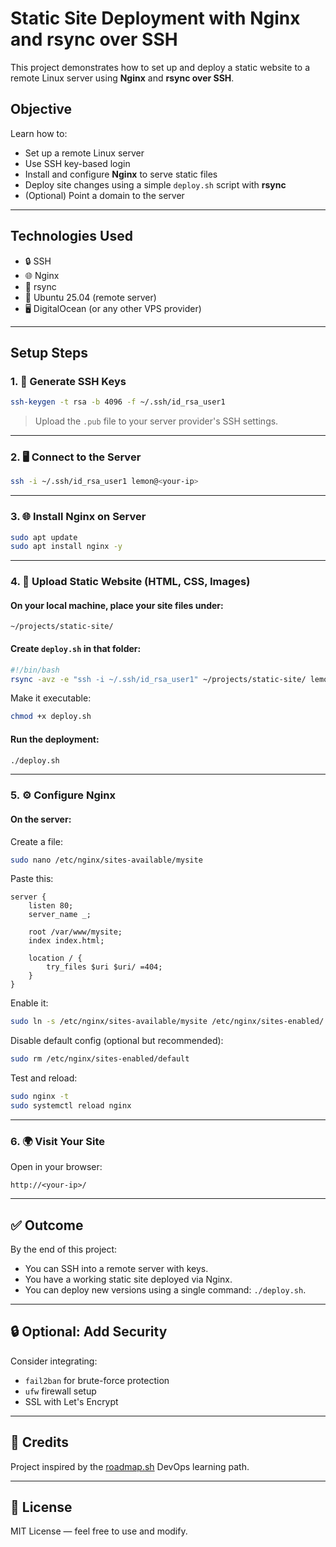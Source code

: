 # Static Site Deployment with Nginx and rsync over SSH

This project demonstrates how to set up and deploy a static website to a remote Linux server using **Nginx** and **rsync over SSH**.

## Objective

Learn how to:
- Set up a remote Linux server
- Use SSH key-based login
- Install and configure **Nginx** to serve static files
- Deploy site changes using a simple `deploy.sh` script with **rsync**
- (Optional) Point a domain to the server

---

##  Technologies Used

- 🔒 SSH
- 🌐 Nginx
- 🔁 rsync
- 🐧 Ubuntu 25.04 (remote server)
- 🖥️ DigitalOcean (or any other VPS provider)

---

## Setup Steps

### 1. 🔑 Generate SSH Keys
```bash
ssh-keygen -t rsa -b 4096 -f ~/.ssh/id_rsa_user1
```
> Upload the `.pub` file to your server provider's SSH settings.

---

### 2. 🖥️ Connect to the Server
```bash
ssh -i ~/.ssh/id_rsa_user1 lemon@<your-ip>
```

---

### 3. 🌐 Install Nginx on Server
```bash
sudo apt update
sudo apt install nginx -y
```

---

### 4. 📁 Upload Static Website (HTML, CSS, Images)

#### On your **local machine**, place your site files under:
```
~/projects/static-site/
```

#### Create `deploy.sh` in that folder:
```bash
#!/bin/bash
rsync -avz -e "ssh -i ~/.ssh/id_rsa_user1" ~/projects/static-site/ lemon@<your-ip>:/var/www/mysite
```
Make it executable:
```bash
chmod +x deploy.sh
```

#### Run the deployment:
```bash
./deploy.sh
```

---

### 5. ⚙️ Configure Nginx

#### On the server:
Create a file:
```bash
sudo nano /etc/nginx/sites-available/mysite
```

Paste this:
```nginx
server {
    listen 80;
    server_name _;

    root /var/www/mysite;
    index index.html;

    location / {
        try_files $uri $uri/ =404;
    }
}
```

Enable it:
```bash
sudo ln -s /etc/nginx/sites-available/mysite /etc/nginx/sites-enabled/
```

Disable default config (optional but recommended):
```bash
sudo rm /etc/nginx/sites-enabled/default
```

Test and reload:
```bash
sudo nginx -t
sudo systemctl reload nginx
```

---

### 6. 🌍 Visit Your Site

Open in your browser:
```
http://<your-ip>/
```

---

## ✅ Outcome

By the end of this project:
- You can SSH into a remote server with keys.
- You have a working static site deployed via Nginx.
- You can deploy new versions using a single command: `./deploy.sh`.

---

## 🔒 Optional: Add Security

Consider integrating:
- `fail2ban` for brute-force protection
- `ufw` firewall setup
- SSL with Let's Encrypt

---

## 🧠 Credits

Project inspired by the [roadmap.sh](https://roadmap.sh/) DevOps learning path.

---

## 📜 License

MIT License — feel free to use and modify.

